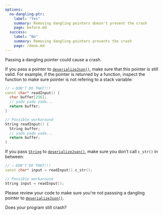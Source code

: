 ```yaml
---
options:
  no-dangling-ptr:
    label: "Yes"
    summary: Removing dangling pointers doesn't prevent the crash
    page: before.md
  success:
    label: "No"
    summary: Removing dangling pointers prevents the crash
    page: /done.md
---
```


Passing a dangling pointer could cause a crash.

If you pass a pointer to [`deserializeJson()`](/v7/api/json/deserializejson/), make sure that this pointer is still valid. For example, if the pointer is returned by a function, inspect the function to make sure pointer is not refering to a stack variable:

```c++
// 💀 DON'T DO THAT!!!
const char* readInput() {
  char buffer[256];
  // yada yada yada...
  return buffer;
}

// Possible workaround
String readInput() {
  String buffer;
  // yada yada yada...
  return buffer;
}
```

If you pass [`String`](https://www.arduino.cc/reference/en/language/variables/data-types/stringobject/) to [`deserializeJson()`](/v7/api/json/deserializejson/), make sure you don't call `c_str()` in between:

```c++
// 💀 DON'T DO THAT!!!
const char* input = readInput().c_str();

// Possible workaround
String input = readInput();
```

Please review your code to make sure you're not passsing a dangling pointer to [`deserializeJson()`](/v7/api/json/deserializejson/).

Does your program still crash?
